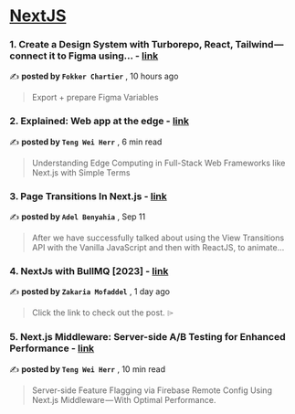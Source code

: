 
<h1><a href=https://medium.com/tag/nextjs/recommended target="_blank" rel="noopener noreferrer">NextJS</a></h1>
<h3>1. Create a Design System with Turborepo, React, Tailwind — connect it to Figma using… - <a href=https://medium.com/@fokker/create-a-design-system-with-turborepo-react-tailwind-connect-it-to-figma-using-1b73250fa84b?source=tag_recommended_feed---------0-84----------nextjs----------ecb069b2_750e_4621_bd6a_40dd074568ec------- target="_blank" rel="noopener noreferrer">link</a></h3>

✍️ **posted by `Fokker Chartier`** <date> , 10 hours ago</date>

<blockquote>Export + prepare Figma Variables</blockquote>

<h3>2. Explained: Web app at the edge - <a href=https://medium.com/gitconnected/explained-web-app-at-the-edge-fb391985a0a5?source=tag_recommended_feed---------1-107----------nextjs----------ecb069b2_750e_4621_bd6a_40dd074568ec------- target="_blank" rel="noopener noreferrer">link</a></h3>

✍️ **posted by `Teng Wei Herr`** <date> , 6 min read</date>

<blockquote>Understanding Edge Computing in Full-Stack Web Frameworks like Next.js with Simple Terms</blockquote>

<h3>3. Page Transitions In Next.js - <a href=https://medium.com/javascript-in-plain-english/page-transitions-in-next-js-ba0c9fc2c849?source=tag_recommended_feed---------2-85----------nextjs----------ecb069b2_750e_4621_bd6a_40dd074568ec------- target="_blank" rel="noopener noreferrer">link</a></h3>

✍️ **posted by `Adel Benyahia`** <date> , Sep 11</date>

<blockquote>After we have successfully talked about using the View Transitions API with the Vanilla JavaScript and then with ReactJS, to animate…</blockquote>

<h3>4. NextJs with BullMQ [2023] - <a href=https://medium.com/@mofaddelzakaria/nextjs-with-bullmq-fc25aa7b8fe5?source=tag_recommended_feed---------3-84----------nextjs----------ecb069b2_750e_4621_bd6a_40dd074568ec------- target="_blank" rel="noopener noreferrer">link</a></h3>

✍️ **posted by `Zakaria Mofaddel`** <date> , 1 day ago</date>

<blockquote>Click the link to check out the post. ⌲</blockquote>

<h3>5. Next.js Middleware: Server-side A/B Testing for Enhanced Performance - <a href=https://medium.com/gitconnected/next-js-middleware-server-side-a-b-testing-for-enhanced-performance-f13ed0aa0b40?source=tag_recommended_feed---------4-107----------nextjs----------ecb069b2_750e_4621_bd6a_40dd074568ec------- target="_blank" rel="noopener noreferrer">link</a></h3>

✍️ **posted by `Teng Wei Herr`** <date> , 10 min read</date>

<blockquote>Server-side Feature Flagging via Firebase Remote Config Using Next.js Middleware — With Optimal Performance.</blockquote>

